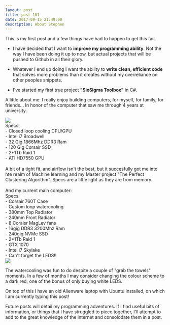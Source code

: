 ```yaml
---
layout: post
title: post 101
date: 2017-09-15 21:49:00
description: About Stephen 
---
```


This is my first post and a few things have had to happen to get this far. 

- I have decided that I want to <strong>improve my programming ability</strong>. Not the way I have been doing it up to now, but actual projects that will be pushed to Github in all their glory.

- Whatever I end up doing I want the ability to <strong>write clean, efficient code</strong> that solves more problems than it creates without my overreliance on other peoples snippets.

- I've started my first true project <strong>"SixSigma Toolbox"</strong> in C#.


A little about me:
I really enjoy building computers, for myself, for family, for friends... 
In honor of the computer that saw me through 4 years at university.

<div class="img_row">
    <img class="col two" src="{{ site.baseurl }}/img/DesktopV1.jpg">
    <div class="col one">
        Specs:<br/>
        - Closed loop cooling CPU/GPU<br/>
        - Intel i7 Broadwell<br/>
        - 32 Gig 1866Mhz DDR3 Ram<br/>
        - 120 Gig Corsair SSD<br/>
        - 2*1Tb Raid 1<br/>
        - ATI HD7550 GPU<br/>
        <br>
        A bit of a tight fit, and airflow isn't the best, but it succesfully got me into hte realm of Machine learning and my Master project "The Perfect Clustering Algorithm". Specs are a little light as they are from memory.
    </div>
</div>
<br>
And my current main computer:
<br>

<div class="img_row">
    <div class="col one">
    Specs:<br/>
        - Corsair 760T Case<br/>
        - Custom loop watercooling<br/>
        - 380mm Top Radiator<br/>
        - 240mm Front Radiator<br/>
        - 8 Coraisr MagLev fans<br/>
        - 16gig DDR3 3200Mhz Ram<br/>
        - 240gig NVMe SSD<br/>
        - 2*1Tb Raid 1<br/>
        - GTX 1070<br/>
        - Intel i7 Skylake<br/>
        - Can't forget the LEDS!!<br/>
    </div>
    <img class="col two" src="{{ site.baseurl }}/img/DesktopV2.jpg">
</div>

The watercooling was fun to do despite a couple of "grab the towels" moments. In a few of months I may consider changing the colour scheme to a dark red; one of the bonus of only buying white LEDS.

On top of this I have an old Alienware laptop with Ubuntu installed, on which I am currently typing this post! 

Future posts will detail my programming adventures. If I find useful bits of information, or things that I have struggled to piece together, I'll attempt to add to the great knowledge of the internet and consolodate them in a post.
